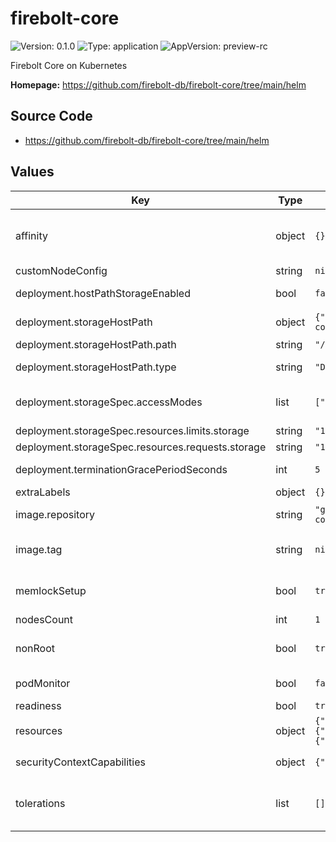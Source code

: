# firebolt-core

![Version: 0.1.0](https://img.shields.io/badge/Version-0.1.0-informational?style=flat-square) ![Type: application](https://img.shields.io/badge/Type-application-informational?style=flat-square) ![AppVersion: preview-rc](https://img.shields.io/badge/AppVersion-preview--rc-informational?style=flat-square)

Firebolt Core on Kubernetes

**Homepage:** <https://github.com/firebolt-db/firebolt-core/tree/main/helm>

## Source Code

* <https://github.com/firebolt-db/firebolt-core/tree/main/helm>

## Values

| Key | Type | Default | Description |
|-----|------|---------|-------------|
| affinity | object | `{}` | affinity allows you to configure pod affinity and anti-affinity. See: https://kubernetes.io/docs/concepts/scheduling-eviction/assign-pod-node/ |
| customNodeConfig | string | `nil` | custom configuration for nodes |
| deployment.hostPathStorageEnabled | bool | `false` | `deployment.storageHostPath` is used instead. Only one mode is active at a time. |
| deployment.storageHostPath | object | `{"path":"/var/lib/firebolt-core","type":"DirectoryOrCreate"}` | hostPath settings used when hostPathStorageEnabled=true |
| deployment.storageHostPath.path | string | `"/var/lib/firebolt-core"` | path on the node's filesystem to store data |
| deployment.storageHostPath.type | string | `"DirectoryOrCreate"` | hostPath type, e.g. DirectoryOrCreate, Directory, File, etc. |
| deployment.storageSpec.accessModes | list | `["ReadWriteOnce"]` | PersistentVolumeClaim spec used when hostPathStorageEnabled=false. Ignored when hostPathStorageEnabled=true. |
| deployment.storageSpec.resources.limits.storage | string | `"1Gi"` |  |
| deployment.storageSpec.resources.requests.storage | string | `"1Gi"` |  |
| deployment.terminationGracePeriodSeconds | int | `5` | give a few seconds of grace time on shutdown to allow queries to finish |
| extraLabels | object | `{}` | extra labels to assign to each pod |
| image.repository | string | `"ghcr.io/firebolt-db/firebolt-core"` | use a custom ECR repository to pull the Docker image used by the pods |
| image.tag | string | `nil` | use a custom Docker image tag; when unspecified the app version from chart will be used instead |
| memlockSetup | bool | `true` | automatically attempt to set memlock limits on container startup; not necessary if your nodes already have a large enough memlock limit. |
| nodesCount | int | `1` | number of nodes to deploy |
| nonRoot | bool | `true` | enable non-root mode, requires a compatible Firebolt Core docker image; recent images are all non-root |
| podMonitor | bool | `false` | deploy a PodMonitor for Prometheus metrics scraping |
| readiness | bool | `true` | readiness check on each pod |
| resources | object | `{"limits":{"memory":"4Gi"},"requests":{"cpu":"1","memory":"4Gi"}}` | resources for each pod; at least 1 core is advised |
| securityContextCapabilities | object | `{"drop":["ALL"]}` | specify custom security context capabilities for firebolt container |
| tolerations | list | `[]` | tolerations allows you to configure pod tolerations. See: https://kubernetes.io/docs/concepts/scheduling-eviction/taint-and-toleration/ |

